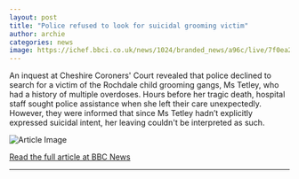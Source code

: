 ```yaml
---
layout: post
title: "Police refused to look for suicidal grooming victim"
author: archie
categories: news
image: https://ichef.bbci.co.uk/news/1024/branded_news/a96c/live/7f0ea280-97ac-11f0-a98f-a5aede2eafbc.png
---
```

An inquest at Cheshire Coroners' Court revealed that police declined to search for a victim of the Rochdale child grooming gangs, Ms Tetley, who had a history of multiple overdoses. Hours before her tragic death, hospital staff sought police assistance when she left their care unexpectedly. However, they were informed that since Ms Tetley hadn’t explicitly expressed suicidal intent, her leaving couldn't be interpreted as such.

![Article Image](https://ichef.bbci.co.uk/news/1024/branded_news/a96c/live/7f0ea280-97ac-11f0-a98f-a5aede2eafbc.png)

[Read the full article at BBC News](https://www.bbc.com/news/articles/c4g223dl875o?at_medium=RSS&at_campaign=rss)

---
